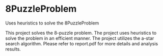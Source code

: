 # 8PuzzleProblem
Uses heuristics to solve the 8PuzzleProblem

This project solves the 8-puzzle problem.
The project uses heuristics to solve the problem in an efficient manner.
The project utilizes the a-star search algorithm.
Please refer to report.pdf for more details and analysis results.
